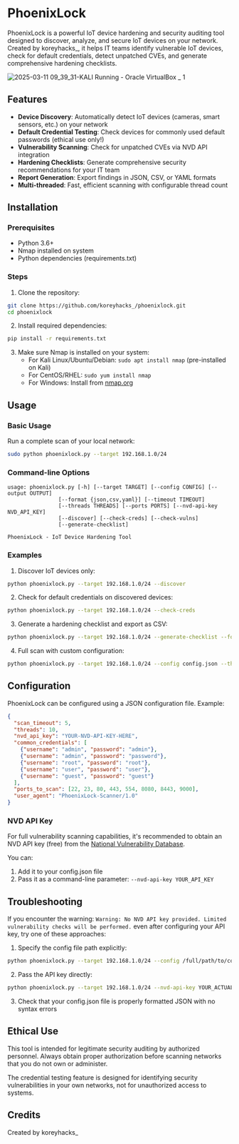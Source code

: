 # PhoenixLock

PhoenixLock is a powerful IoT device hardening and security auditing tool designed to discover, analyze, and secure IoT devices on your network. Created by koreyhacks_, it helps IT teams identify vulnerable IoT devices, check for default credentials, detect unpatched CVEs, and generate comprehensive hardening checklists.

![2025-03-11 09_39_31-KALI  Running  - Oracle VirtualBox _ 1](https://github.com/user-attachments/assets/4910a360-a1e4-44b7-aff4-d77b400fd9ee)


## Features

- **Device Discovery**: Automatically detect IoT devices (cameras, smart sensors, etc.) on your network
- **Default Credential Testing**: Check devices for commonly used default passwords (ethical use only!)
- **Vulnerability Scanning**: Check for unpatched CVEs via NVD API integration
- **Hardening Checklists**: Generate comprehensive security recommendations for your IT team
- **Report Generation**: Export findings in JSON, CSV, or YAML formats
- **Multi-threaded**: Fast, efficient scanning with configurable thread count

## Installation

### Prerequisites

- Python 3.6+
- Nmap installed on system
- Python dependencies (requirements.txt)

### Steps

1. Clone the repository:
```bash
git clone https://github.com/koreyhacks_/phoenixlock.git
cd phoenixlock
```

2. Install required dependencies:
```bash
pip install -r requirements.txt
```

3. Make sure Nmap is installed on your system:
   - For Kali Linux/Ubuntu/Debian: `sudo apt install nmap` (pre-installed on Kali)
   - For CentOS/RHEL: `sudo yum install nmap`
   - For Windows: Install from [nmap.org](https://nmap.org/download.html)

## Usage

### Basic Usage

Run a complete scan of your local network:
```bash
sudo python phoenixlock.py --target 192.168.1.0/24
```

### Command-line Options

```
usage: phoenixlock.py [-h] [--target TARGET] [--config CONFIG] [--output OUTPUT]
                [--format {json,csv,yaml}] [--timeout TIMEOUT]
                [--threads THREADS] [--ports PORTS] [--nvd-api-key NVD_API_KEY]
                [--discover] [--check-creds] [--check-vulns]
                [--generate-checklist]

PhoenixLock - IoT Device Hardening Tool
```

### Examples

1. Discover IoT devices only:
```bash
python phoenixlock.py --target 192.168.1.0/24 --discover
```

2. Check for default credentials on discovered devices:
```bash
python phoenixlock.py --target 192.168.1.0/24 --check-creds
```

3. Generate a hardening checklist and export as CSV:
```bash
python phoenixlock.py --target 192.168.1.0/24 --generate-checklist --format csv --output hardening.csv
```

4. Full scan with custom configuration:
```bash
python phoenixlock.py --target 192.168.1.0/24 --config config.json --threads 20 --timeout 10
```

## Configuration

PhoenixLock can be configured using a JSON configuration file. Example:

```json
{
  "scan_timeout": 5,
  "threads": 10,
  "nvd_api_key": "YOUR-NVD-API-KEY-HERE",
  "common_credentials": [
    {"username": "admin", "password": "admin"},
    {"username": "admin", "password": "password"},
    {"username": "root", "password": "root"},
    {"username": "user", "password": "user"},
    {"username": "guest", "password": "guest"}
  ],
  "ports_to_scan": [22, 23, 80, 443, 554, 8080, 8443, 9000],
  "user_agent": "PhoenixLock-Scanner/1.0"
}
```

### NVD API Key

For full vulnerability scanning capabilities, it's recommended to obtain an NVD API key (free) from the [National Vulnerability Database](https://nvd.nist.gov/developers/request-an-api-key).

You can:
1. Add it to your config.json file
2. Pass it as a command-line parameter: `--nvd-api-key YOUR_API_KEY`

## Troubleshooting

If you encounter the warning: `Warning: No NVD API key provided. Limited vulnerability checks will be performed.` even after configuring your API key, try one of these approaches:

1. Specify the config file path explicitly:
```bash
python phoenixlock.py --target 192.168.1.0/24 --config /full/path/to/config.json
```

2. Pass the API key directly:
```bash
python phoenixlock.py --target 192.168.1.0/24 --nvd-api-key YOUR_ACTUAL_API_KEY
```

3. Check that your config.json file is properly formatted JSON with no syntax errors

## Ethical Use

This tool is intended for legitimate security auditing by authorized personnel. Always obtain proper authorization before scanning networks that you do not own or administer.

The credential testing feature is designed for identifying security vulnerabilities in your own networks, not for unauthorized access to systems.

## Credits

Created by koreyhacks_
